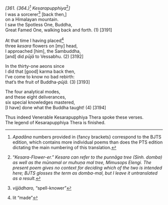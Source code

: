 *\[361. {364.}*[^1] *Kesarapupphiya*[^2]*\]*  
I was a sorcerer[^3] \[back then,\]  
on a Himalayan mountain.  
I saw the Spotless One, Buddha,  
Great Famed One, walking back and forth. (1) \[3191\]

At that time I having placed[^4]  
three *kesara* flowers on \[my\] head,  
I approached \[him\], the Sambuddha,  
\[and\] did *pūjā* to Vessabhu. (2) \[3192\]

In the thirty-one aeons since  
I did that \[good\] karma back then,  
I’ve come to know no bad rebirth:  
that’s the fruit of Buddha-*pūjā.* (3) \[3193\]

The four analytical modes,  
and these eight deliverances,  
six special knowledges mastered,  
\[I have\] done what the Buddha taught! (4) \[3194\]

Thus indeed Venerable Kesarapupphiya Thera spoke these verses.  
The legend of Kesarapupphiya Thera is finished.  
[^1]: *Apadāna* numbers provided in {fancy brackets} correspond to the
    BJTS edition, which contains more individual poems than does the PTS
    edition dictating the main numbering of this translation.  
[^2]: “*Kesara-*Flower-er.” *Kesara* can refer to the *punnāga* tree
    (Sinh. *domba*) as well as the *mūnamal* or *muhuṇa mal* tree,
    Mimusops Elengi. The present poem gives no context for deciding
    which of the two is intended here; BJTS glosses the term as
    *domba-mal,* but I leave it untranslated as a result*.*  
[^3]: *vijjādharo,* “spell-knower”  
[^4]: lit “made”

